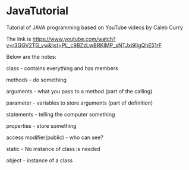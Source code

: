 # JavaTutorial
Tutorial of JAVA programming based on YouTube videos by Caleb Curry

The link is https://www.youtube.com/watch?v=r3GGV2TG_vw&list=PL_c9BZzLwBRKIMP_xNTJxi9lIgQhE51rF

Below are the notes:


class - contains everything and has members

methods - do something

arguments - what you pass to a method (part of the calling)

parameter - variables to store arguments (part of definition)

statements - telling the computer something

properties - store something

access modifier(public) - who can see?

static - No instance of class is needed

object - instance of a class
